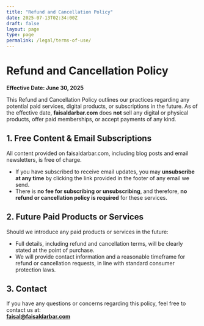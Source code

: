 ```yaml
---
title: "Refund and Cancellation Policy"
date: 2025-07-13T02:34:00Z
draft: false
layout: page
type: page
permalink: /legal/terms-of-use/
---
```


# Refund and Cancellation Policy  
**Effective Date: June 30, 2025**

This Refund and Cancellation Policy outlines our practices regarding any potential paid services, digital products, or subscriptions in the future. As of the effective date, **faisaldarbar.com** does **not** sell any digital or physical products, offer paid memberships, or accept payments of any kind.

## 1. Free Content & Email Subscriptions

All content provided on faisaldarbar.com, including blog posts and email newsletters, is free of charge.

- If you have subscribed to receive email updates, you may **unsubscribe at any time** by clicking the link provided in the footer of any email we send.  
- There is **no fee for subscribing or unsubscribing**, and therefore, **no refund or cancellation policy is required** for these services.

## 2. Future Paid Products or Services

Should we introduce any paid products or services in the future:

- Full details, including refund and cancellation terms, will be clearly stated at the point of purchase.  
- We will provide contact information and a reasonable timeframe for refund or cancellation requests, in line with standard consumer protection laws.

## 3. Contact

If you have any questions or concerns regarding this policy, feel free to contact us at:  
**faisal@faisaldarbar.com**
